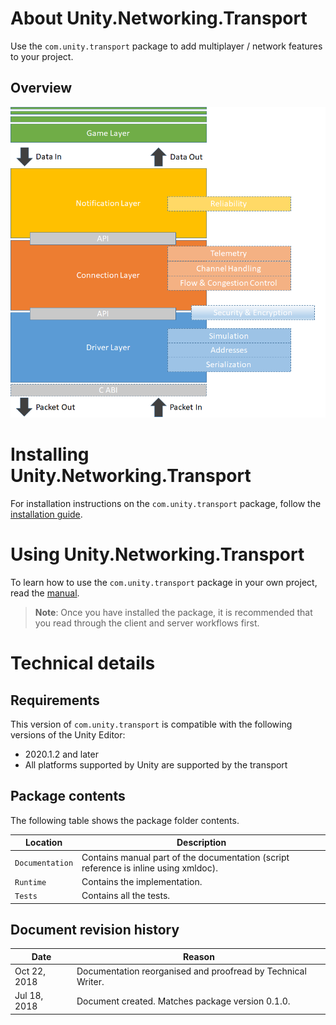 # About Unity.Networking.Transport

Use the `com.unity.transport` package to add multiplayer / network features to your project.

## Overview

![Transport Overview](images/layercake.png)

# Installing Unity.Networking.Transport

For installation instructions on the `com.unity.transport` package, follow the [installation guide](install.md).

# Using Unity.Networking.Transport

To learn how to use the `com.unity.transport` package in your own project, read the [manual](TableOfContents.md).

> **Note**: Once you have installed the package, it is recommended that you read through the client and server workflows first.

# Technical details

## Requirements

This version of `com.unity.transport` is compatible with the following versions of the Unity Editor:

* 2020.1.2 and later
* All platforms supported by Unity are supported by the transport

## Package contents

The following table shows the package folder contents.

|Location|Description|
|---|---|
|`Documentation`|Contains manual part of the documentation (script reference is inline using xmldoc).|
|`Runtime`|Contains the implementation.|
|`Tests`|Contains all the tests.|


## Document revision history

|Date|Reason|
|---|---|
|Oct 22, 2018|Documentation reorganised and proofread by Technical Writer.|
|Jul 18, 2018|Document created. Matches package version 0.1.0.|
